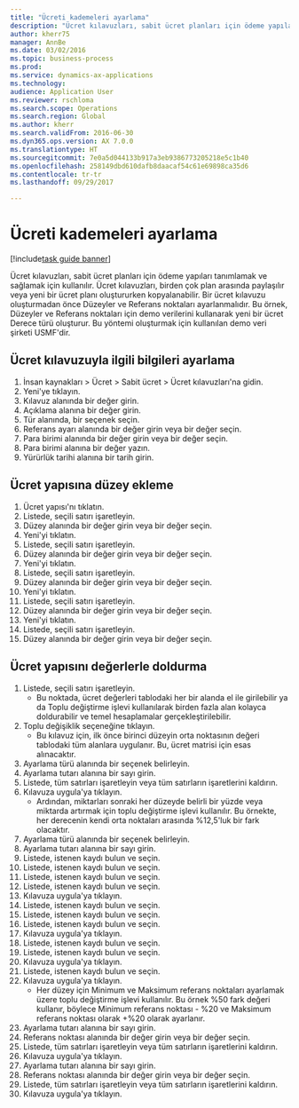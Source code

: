 ```yaml
--- 
title: "Ücreti kademeleri ayarlama"
description: "Ücret kılavuzları, sabit ücret planları için ödeme yapıları tanımlamak ve sağlamak için kullanılır."
author: kherr75
manager: AnnBe
ms.date: 03/02/2016
ms.topic: business-process
ms.prod: 
ms.service: dynamics-ax-applications
ms.technology: 
audience: Application User
ms.reviewer: rschloma
ms.search.scope: Operations
ms.search.region: Global
ms.author: kherr
ms.search.validFrom: 2016-06-30
ms.dyn365.ops.version: AX 7.0.0
ms.translationtype: HT
ms.sourcegitcommit: 7e0a5d044133b917a3eb9386773205218e5c1b40
ms.openlocfilehash: 258149dbd610dafb8daacaf54c61e69898ca35d6
ms.contentlocale: tr-tr
ms.lasthandoff: 09/29/2017

---
```

# <a name="set-up-compensation-grids"></a>Ücreti kademeleri ayarlama

[!include[task guide banner](../../includes/task-guide-banner.md)]

Ücret kılavuzları, sabit ücret planları için ödeme yapıları tanımlamak ve sağlamak için kullanılır. Ücret kılavuzları, birden çok plan arasında paylaşılır veya yeni bir ücret planı oluştururken kopyalanabilir.  Bir ücret kılavuzu oluşturmadan önce Düzeyler ve Referans noktaları ayarlanmalıdır. Bu örnek, Düzeyler ve Referans noktaları için demo verilerini kullanarak yeni bir ücret Derece türü oluşturur. Bu yöntemi oluşturmak için kullanılan demo veri şirketi USMF'dir.


## <a name="set-up-information-about-the-compensation-grid"></a>Ücret kılavuzuyla ilgili bilgileri ayarlama
1. İnsan kaynakları > Ücret > Sabit ücret > Ücret kılavuzları'na gidin.
2. Yeni'ye tıklayın.
3. Kılavuz alanında bir değer girin.
4. Açıklama alanına bir değer girin.
5. Tür alanında, bir seçenek seçin.
6. Referans ayarı alanında bir değer girin veya bir değer seçin.
7. Para birimi alanında bir değer girin veya bir değer seçin.
8. Para birimi alanına bir değer yazın.
9. Yürürlük tarihi alanına bir tarih girin.

## <a name="add-levels-to-the-compensation-structure"></a>Ücret yapısına düzey ekleme
1. Ücret yapısı'nı tıklatın.
2. Listede, seçili satırı işaretleyin.
3. Düzey alanında bir değer girin veya bir değer seçin.
4. Yeni'yi tıklatın.
5. Listede, seçili satırı işaretleyin.
6. Düzey alanında bir değer girin veya bir değer seçin.
7. Yeni'yi tıklatın.
8. Listede, seçili satırı işaretleyin.
9. Düzey alanında bir değer girin veya bir değer seçin.
10. Yeni'yi tıklatın.
11. Listede, seçili satırı işaretleyin.
12. Düzey alanında bir değer girin veya bir değer seçin.
13. Yeni'yi tıklatın.
14. Listede, seçili satırı işaretleyin.
15. Düzey alanında bir değer girin veya bir değer seçin.

## <a name="fill-in-the-compensation-structure-with-values"></a>Ücret yapısını değerlerle doldurma
1. Listede, seçili satırı işaretleyin.
    * Bu noktada, ücret değerleri tablodaki her bir alanda el ile girilebilir ya da Toplu değiştirme işlevi kullanılarak birden fazla alan kolayca doldurabilir ve temel hesaplamalar gerçekleştirilebilir.  
2. Toplu değişiklik seçeneğine tıklayın.
    * Bu kılavuz için, ilk önce birinci düzeyin orta noktasının değeri tablodaki tüm alanlara uygulanır. Bu, ücret matrisi için esas alınacaktır.  
3. Ayarlama türü alanında bir seçenek belirleyin.
4. Ayarlama tutarı alanına bir sayı girin.
5. Listede, tüm satırları işaretleyin veya tüm satırların işaretlerini kaldırın.
6. Kılavuza uygula'ya tıklayın.
    * Ardından, miktarları sonraki her düzeyde belirli bir yüzde veya miktarda artırmak için toplu değiştirme işlevi kullanılır. Bu örnekte, her derecenin kendi orta noktaları arasında %12,5'luk bir fark olacaktır.  
7. Ayarlama türü alanında bir seçenek belirleyin.
8. Ayarlama tutarı alanına bir sayı girin.
9. Listede, istenen kaydı bulun ve seçin.
10. Listede, istenen kaydı bulun ve seçin.
11. Listede, istenen kaydı bulun ve seçin.
12. Listede, istenen kaydı bulun ve seçin.
13. Kılavuza uygula'ya tıklayın.
14. Listede, istenen kaydı bulun ve seçin.
15. Listede, istenen kaydı bulun ve seçin.
16. Listede, istenen kaydı bulun ve seçin.
17. Kılavuza uygula'ya tıklayın.
18. Listede, istenen kaydı bulun ve seçin.
19. Listede, istenen kaydı bulun ve seçin.
20. Kılavuza uygula'ya tıklayın.
21. Listede, istenen kaydı bulun ve seçin.
22. Kılavuza uygula'ya tıklayın.
    * Her düzey için Minimum ve Maksimum referans noktaları ayarlamak üzere toplu değiştirme işlevi kullanılır. Bu örnek %50 fark değeri kullanır, böylece Minimum referans noktası - %20 ve Maksimum referans noktası olarak +%20 olarak ayarlanır.  
23. Ayarlama tutarı alanına bir sayı girin.
24. Referans noktası alanında bir değer girin veya bir değer seçin.
25. Listede, tüm satırları işaretleyin veya tüm satırların işaretlerini kaldırın.
26. Kılavuza uygula'ya tıklayın.
27. Ayarlama tutarı alanına bir sayı girin.
28. Referans noktası alanında bir değer girin veya bir değer seçin.
29. Listede, tüm satırları işaretleyin veya tüm satırların işaretlerini kaldırın.
30. Kılavuza uygula'ya tıklayın.


